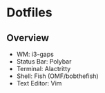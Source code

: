 # Dotfiles 
## Overview
- WM: i3-gaps
- Status Bar: Polybar
- Terminal: Alactritty
- Shell: Fish (OMF/bobthefish) 
- Text Editor: Vim
